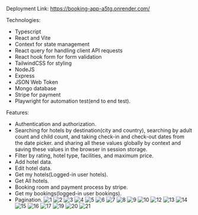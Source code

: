 Deployment Link: https://booking-app-a5tg.onrender.com/

Technologies:
- Typescript
- React and Vite
- Context for state management
- React query for handling client API requests
- React hook form for form validation
- TailwindCSS for styling
- NodeJS
- Express
- JSON Web Token
- Mongo database
- Stripe for payment
- Playwright for automation test(end to end test). 

Features: 
- Authentication and authorization.
- Searching for hotels by destination(city and country), searching by adult count and child count, and taking check-in and check-out dates from the date picker.
  and sharing all these values globally by context and saving these values in the browser in session storage.
- Filter by rating, hotel type, facilities, and maximum price.
- Add hotel data.
- Edit hotel data.
- Get my hotels(Logged-in user hotels).
- Get All hotels.
- Booking room and payment process by stripe.
- Get my bookings(logged-in user bookings).
- Pagination.
![1](https://github.com/mohamedkhairy23/Mern-booking-clone/assets/82667987/78dd9928-63bb-49b3-9592-d31d97d28c67)
![2](https://github.com/mohamedkhairy23/Mern-booking-clone/assets/82667987/3ee3dc4e-f575-44b2-ba2c-ebd9c78f43d9)
![3](https://github.com/mohamedkhairy23/Mern-booking-clone/assets/82667987/bc54f2a9-0f98-4bfa-a2ee-a8af2dcef970)
![4](https://github.com/mohamedkhairy23/Mern-booking-clone/assets/82667987/506f2554-9ef0-4bdd-b3ee-f38b92835a10)
![5](https://github.com/mohamedkhairy23/Mern-booking-clone/assets/82667987/545b9b3c-4271-4bd7-9162-db97c03b6903)
![6](https://github.com/mohamedkhairy23/Mern-booking-clone/assets/82667987/43d2efbf-c6e1-4d31-a8f7-2db844d6106d)
![7](https://github.com/mohamedkhairy23/Mern-booking-clone/assets/82667987/f01dca2b-78e9-43d3-afb2-8dafb4f38d90)
![8](https://github.com/mohamedkhairy23/Mern-booking-clone/assets/82667987/9969ad0f-0758-4786-b4d2-4ff3d16829b5)
![9](https://github.com/mohamedkhairy23/Mern-booking-clone/assets/82667987/afb95f3f-8d00-4481-adb8-51f8536840c7)
![10](https://github.com/mohamedkhairy23/Mern-booking-clone/assets/82667987/dd334958-c45a-4b32-a1b9-da3864d7ff7d)
![12](https://github.com/mohamedkhairy23/Mern-booking-clone/assets/82667987/57255d40-b770-41c0-877e-1ba1a943a8d0)
![13](https://github.com/mohamedkhairy23/Mern-booking-clone/assets/82667987/08185f29-988f-43b1-9a59-f7cb91f25d92)
![14](https://github.com/mohamedkhairy23/Mern-booking-clone/assets/82667987/513104d1-34dd-457f-83d7-66d034fe7b40)
![15](https://github.com/mohamedkhairy23/Mern-booking-clone/assets/82667987/f885e9cf-a6b1-406f-8f31-9056614f974f)
![16](https://github.com/mohamedkhairy23/Mern-booking-clone/assets/82667987/2a8bd92d-2901-4281-86af-8d3e50b27273)
![17](https://github.com/mohamedkhairy23/Mern-booking-clone/assets/82667987/c6c5fcd2-9666-44ad-b9b3-495a81c4267f)
![19](https://github.com/mohamedkhairy23/Mern-booking-clone/assets/82667987/3f10b7d0-d0de-4017-8550-2f8189fb2016)
![20](https://github.com/mohamedkhairy23/Mern-booking-clone/assets/82667987/f0c6a8fc-9acc-445e-a8b2-74b64bee9327)
![21](https://github.com/mohamedkhairy23/Mern-booking-clone/assets/82667987/9609b59d-ca5b-42ef-8bbb-6bc99c65afa0)
